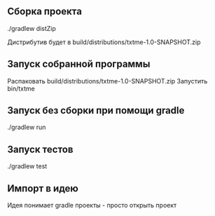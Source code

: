 ## Сборка проекта
./gradlew distZip

Дистрибутив будет в build/distributions/txtme-1.0-SNAPSHOT.zip

## Запуск собранной программы

Распаковать build/distributions/txtme-1.0-SNAPSHOT.zip
Запустить bin/txtme

## Запуск без сборки при помощи gradle
./gradlew run

## Запуск тестов
./gradlew test


## Импорт в идею
Идея понимает gradle проекты - просто открыть проект

